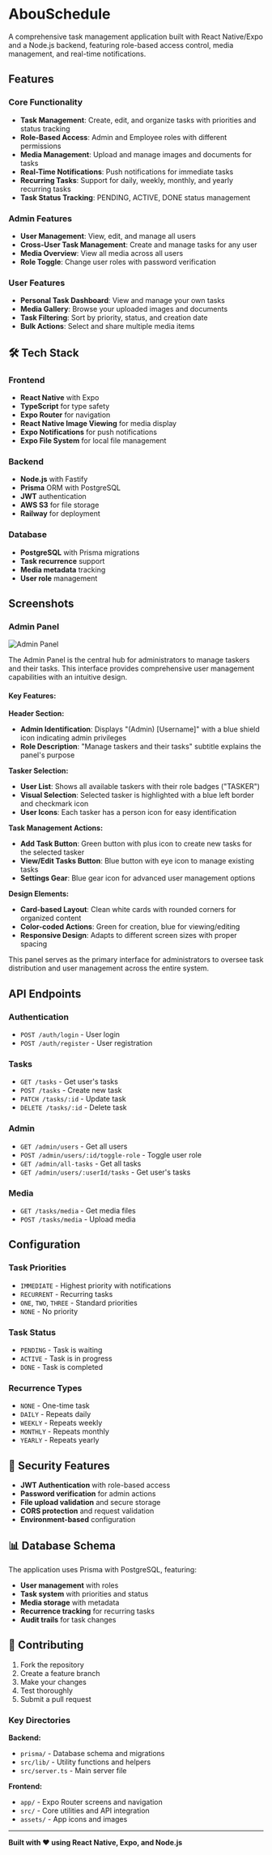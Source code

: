 # AbouSchedule

A comprehensive task management application built with React Native/Expo and a Node.js backend, featuring role-based access control, media management, and real-time notifications.

## Features

### Core Functionality
- **Task Management**: Create, edit, and organize tasks with priorities and status tracking
- **Role-Based Access**: Admin and Employee roles with different permissions
- **Media Management**: Upload and manage images and documents for tasks
- **Real-Time Notifications**: Push notifications for immediate tasks
- **Recurring Tasks**: Support for daily, weekly, monthly, and yearly recurring tasks
- **Task Status Tracking**: PENDING, ACTIVE, DONE status management

### Admin Features
- **User Management**: View, edit, and manage all users
- **Cross-User Task Management**: Create and manage tasks for any user
- **Media Overview**: View all media across all users
- **Role Toggle**: Change user roles with password verification

### User Features
- **Personal Task Dashboard**: View and manage your own tasks
- **Media Gallery**: Browse your uploaded images and documents
- **Task Filtering**: Sort by priority, status, and creation date
- **Bulk Actions**: Select and share multiple media items

## 🛠 Tech Stack

### Frontend
- **React Native** with Expo
- **TypeScript** for type safety
- **Expo Router** for navigation
- **React Native Image Viewing** for media display
- **Expo Notifications** for push notifications
- **Expo File System** for local file management

### Backend
- **Node.js** with Fastify
- **Prisma** ORM with PostgreSQL
- **JWT** authentication
- **AWS S3** for file storage
- **Railway** for deployment

### Database
- **PostgreSQL** with Prisma migrations
- **Task recurrence** support
- **Media metadata** tracking
- **User role** management

## Screenshots

### Admin Panel
![Admin Panel](screenshots/admin-panel.png)

The Admin Panel is the central hub for administrators to manage taskers and their tasks. This interface provides comprehensive user management capabilities with an intuitive design.

#### Key Features:

**Header Section:**
- **Admin Identification**: Displays "(Admin) [Username]" with a blue shield icon indicating admin privileges
- **Role Description**: "Manage taskers and their tasks" subtitle explains the panel's purpose

**Tasker Selection:**
- **User List**: Shows all available taskers with their role badges ("TASKER")
- **Visual Selection**: Selected tasker is highlighted with a blue left border and checkmark icon
- **User Icons**: Each tasker has a person icon for easy identification

**Task Management Actions:**
- **Add Task Button**: Green button with plus icon to create new tasks for the selected tasker
- **View/Edit Tasks Button**: Blue button with eye icon to manage existing tasks
- **Settings Gear**: Blue gear icon for advanced user management options

**Design Elements:**
- **Card-based Layout**: Clean white cards with rounded corners for organized content
- **Color-coded Actions**: Green for creation, blue for viewing/editing
- **Responsive Design**: Adapts to different screen sizes with proper spacing

This panel serves as the primary interface for administrators to oversee task distribution and user management across the entire system.

## API Endpoints

### Authentication
- `POST /auth/login` - User login
- `POST /auth/register` - User registration

### Tasks
- `GET /tasks` - Get user's tasks
- `POST /tasks` - Create new task
- `PATCH /tasks/:id` - Update task
- `DELETE /tasks/:id` - Delete task

### Admin
- `GET /admin/users` - Get all users
- `POST /admin/users/:id/toggle-role` - Toggle user role
- `GET /admin/all-tasks` - Get all tasks
- `GET /admin/users/:userId/tasks` - Get user's tasks

### Media
- `GET /tasks/media` - Get media files
- `POST /tasks/media` - Upload media

## Configuration

### Task Priorities
- `IMMEDIATE` - Highest priority with notifications
- `RECURRENT` - Recurring tasks
- `ONE`, `TWO`, `THREE` - Standard priorities
- `NONE` - No priority

### Task Status
- `PENDING` - Task is waiting
- `ACTIVE` - Task is in progress
- `DONE` - Task is completed

### Recurrence Types
- `NONE` - One-time task
- `DAILY` - Repeats daily
- `WEEKLY` - Repeats weekly
- `MONTHLY` - Repeats monthly
- `YEARLY` - Repeats yearly

## 🔐 Security Features

- **JWT Authentication** with role-based access
- **Password verification** for admin actions
- **File upload validation** and secure storage
- **CORS protection** and request validation
- **Environment-based** configuration

## 📊 Database Schema

The application uses Prisma with PostgreSQL, featuring:
- **User management** with roles
- **Task system** with priorities and status
- **Media storage** with metadata
- **Recurrence tracking** for recurring tasks
- **Audit trails** for task changes

## 🤝 Contributing

1. Fork the repository
2. Create a feature branch
3. Make your changes
4. Test thoroughly
5. Submit a pull request

### Key Directories

**Backend:**
- `prisma/` - Database schema and migrations
- `src/lib/` - Utility functions and helpers
- `src/server.ts` - Main server file

**Frontend:**
- `app/` - Expo Router screens and navigation
- `src/` - Core utilities and API integration
- `assets/` - App icons and images

---

**Built with ❤️ using React Native, Expo, and Node.js**
